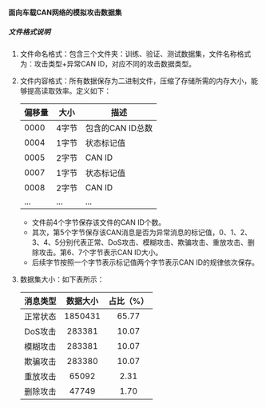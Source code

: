 #### 面向车载CAN网络的模拟攻击数据集

##### 文件格式说明
1. 文件命名格式：包含三个文件夹：训练、验证、测试数据集，文件名称格式为：攻击类型+异常CAN ID，对应不同的攻击数据类型。

2. 文件内容格式：所有数据保存为二进制文件，压缩了存储所需的内存大小，能够提高读取效率。定义如下：

    | 偏移量 | 大小  | 描述             |
    | ------ | ----- | ---------------- |
    | 0000   | 4字节 | 包含的CAN ID总数 |
    | 0004   | 1字节 | 状态标记值       |
    | 0005   | 2字节 | CAN ID           |
    | 0007   | 1字节 | 状态标记值       |
    | 0008   | 2字节 | CAN ID           |
    | ...    | ...   | ...              |
    
    
    
    - 文件前4个字节保存该文件的CAN ID个数。
    - 其次，第5个字节保存该CAN消息是否为异常消息的标记值，0、1、2、3、4、5分别代表正常、DoS攻击、模糊攻击、欺骗攻击、重放攻击、删除攻击。第6、7个字节表示CAN ID大小。
    - 后续字节按照一个字节表示标记值两个字节表示CAN ID的规律依次保存。
    
3. 数据集大小：如下表所示：

   | 消息类型 | 数据大小 | 占比（%） |
   | :------: | :------: | :-------: |
   | 正常状态 | 1850431  |   65.77   |
   | DoS攻击  |  283381  |   10.07   |
   | 模糊攻击 |  283381  |   10.07   |
   | 欺骗攻击 |  283380  |   10.07   |
   | 重放攻击 |  65092   |   2.31    |
   | 删除攻击 |  47749   |   1.70    |

   ​      

